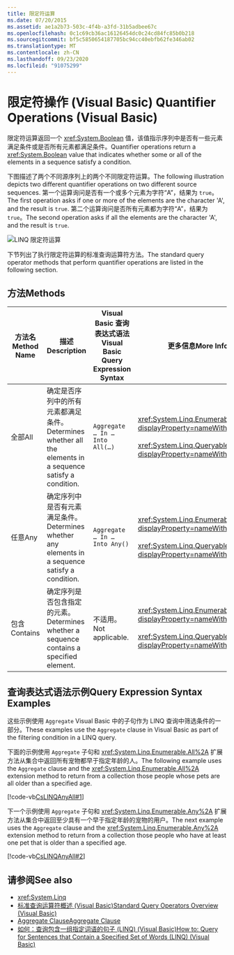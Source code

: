 ```yaml
---
title: 限定符运算
ms.date: 07/20/2015
ms.assetid: ae1a2b73-503c-4f4b-a3fd-31b5adbee67c
ms.openlocfilehash: 0c1c69cb36ac16126454dc0c24cd84fc85b0b218
ms.sourcegitcommit: bf5c5850654187705bc94cc40ebfb62fe346ab02
ms.translationtype: MT
ms.contentlocale: zh-CN
ms.lasthandoff: 09/23/2020
ms.locfileid: "91075299"
---
```

# <a name="quantifier-operations-visual-basic"></a><span data-ttu-id="cb151-102">限定符操作 (Visual Basic) </span><span class="sxs-lookup"><span data-stu-id="cb151-102">Quantifier Operations (Visual Basic)</span></span>

<span data-ttu-id="cb151-103">限定符运算返回一个 <xref:System.Boolean> 值，该值指示序列中是否有一些元素满足条件或是否所有元素都满足条件。</span><span class="sxs-lookup"><span data-stu-id="cb151-103">Quantifier operations return a <xref:System.Boolean> value that indicates whether some or all of the elements in a sequence satisfy a condition.</span></span>  
  
 <span data-ttu-id="cb151-104">下图描述了两个不同源序列上的两个不同限定符运算。</span><span class="sxs-lookup"><span data-stu-id="cb151-104">The following illustration depicts two different quantifier operations on two different source sequences.</span></span> <span data-ttu-id="cb151-105">第一个运算询问是否有一个或多个元素为字符“A”，结果为 `true`。</span><span class="sxs-lookup"><span data-stu-id="cb151-105">The first operation asks if one or more of the elements are the character 'A', and the result is `true`.</span></span> <span data-ttu-id="cb151-106">第二个运算询问是否所有元素都为字符“A”，结果为 `true`。</span><span class="sxs-lookup"><span data-stu-id="cb151-106">The second operation asks if all the elements are the character 'A', and the result is `true`.</span></span>  
  
 ![LINQ 限定符运算](./media/quantifier-operations/linq-quantifier-operations.png)  
  
 <span data-ttu-id="cb151-108">下节列出了执行限定符运算的标准查询运算符方法。</span><span class="sxs-lookup"><span data-stu-id="cb151-108">The standard query operator methods that perform quantifier operations are listed in the following section.</span></span>  
  
## <a name="methods"></a><span data-ttu-id="cb151-109">方法</span><span class="sxs-lookup"><span data-stu-id="cb151-109">Methods</span></span>  
  
|<span data-ttu-id="cb151-110">方法名</span><span class="sxs-lookup"><span data-stu-id="cb151-110">Method Name</span></span>|<span data-ttu-id="cb151-111">描述</span><span class="sxs-lookup"><span data-stu-id="cb151-111">Description</span></span>|<span data-ttu-id="cb151-112">Visual Basic 查询表达式语法</span><span class="sxs-lookup"><span data-stu-id="cb151-112">Visual Basic Query Expression Syntax</span></span>|<span data-ttu-id="cb151-113">更多信息</span><span class="sxs-lookup"><span data-stu-id="cb151-113">More Information</span></span>|  
|-----------------|-----------------|------------------------------------------|----------------------|  
|<span data-ttu-id="cb151-114">全部</span><span class="sxs-lookup"><span data-stu-id="cb151-114">All</span></span>|<span data-ttu-id="cb151-115">确定是否序列中的所有元素都满足条件。</span><span class="sxs-lookup"><span data-stu-id="cb151-115">Determines whether all the elements in a sequence satisfy a condition.</span></span>|`Aggregate … In … Into All(…)`|<xref:System.Linq.Enumerable.All%2A?displayProperty=nameWithType><br /><br /> <xref:System.Linq.Queryable.All%2A?displayProperty=nameWithType>|  
|<span data-ttu-id="cb151-116">任意</span><span class="sxs-lookup"><span data-stu-id="cb151-116">Any</span></span>|<span data-ttu-id="cb151-117">确定序列中是否有元素满足条件。</span><span class="sxs-lookup"><span data-stu-id="cb151-117">Determines whether any elements in a sequence satisfy a condition.</span></span>|`Aggregate … In … Into Any()`|<xref:System.Linq.Enumerable.Any%2A?displayProperty=nameWithType><br /><br /> <xref:System.Linq.Queryable.Any%2A?displayProperty=nameWithType>|  
|<span data-ttu-id="cb151-118">包含</span><span class="sxs-lookup"><span data-stu-id="cb151-118">Contains</span></span>|<span data-ttu-id="cb151-119">确定序列是否包含指定的元素。</span><span class="sxs-lookup"><span data-stu-id="cb151-119">Determines whether a sequence contains a specified element.</span></span>|<span data-ttu-id="cb151-120">不适用。</span><span class="sxs-lookup"><span data-stu-id="cb151-120">Not applicable.</span></span>|<xref:System.Linq.Enumerable.Contains%2A?displayProperty=nameWithType><br /><br /> <xref:System.Linq.Queryable.Contains%2A?displayProperty=nameWithType>|  
  
## <a name="query-expression-syntax-examples"></a><span data-ttu-id="cb151-121">查询表达式语法示例</span><span class="sxs-lookup"><span data-stu-id="cb151-121">Query Expression Syntax Examples</span></span>  

 <span data-ttu-id="cb151-122">这些示例使用 `Aggregate` Visual Basic 中的子句作为 LINQ 查询中筛选条件的一部分。</span><span class="sxs-lookup"><span data-stu-id="cb151-122">These examples use the `Aggregate` clause in Visual Basic as part of the filtering condition in a LINQ query.</span></span>  
  
 <span data-ttu-id="cb151-123">下面的示例使用 `Aggregate` 子句和 <xref:System.Linq.Enumerable.All%2A> 扩展方法从集合中返回所有宠物都早于指定年龄的人。</span><span class="sxs-lookup"><span data-stu-id="cb151-123">The following example uses the `Aggregate` clause and the <xref:System.Linq.Enumerable.All%2A> extension method to return from a collection those people whose pets are all older than a specified age.</span></span>  
  
 [!code-vb[CsLINQAnyAll#1](~/samples/snippets/visualbasic/VS_Snippets_VBCSharp/CsLINQAnyAll/VB/AnyAll.vb#1)]  
  
 <span data-ttu-id="cb151-124">下一个示例使用 `Aggregate` 子句和 <xref:System.Linq.Enumerable.Any%2A> 扩展方法从集合中返回至少具有一个早于指定年龄的宠物的用户。</span><span class="sxs-lookup"><span data-stu-id="cb151-124">The next example uses the `Aggregate` clause and the <xref:System.Linq.Enumerable.Any%2A> extension method to return from a collection those people who have at least one pet that is older than a specified age.</span></span>  
  
 [!code-vb[CsLINQAnyAll#2](~/samples/snippets/visualbasic/VS_Snippets_VBCSharp/CsLINQAnyAll/VB/AnyAll.vb#2)]  
  
## <a name="see-also"></a><span data-ttu-id="cb151-125">请参阅</span><span class="sxs-lookup"><span data-stu-id="cb151-125">See also</span></span>

- <xref:System.Linq>
- [<span data-ttu-id="cb151-126">标准查询运算符概述 (Visual Basic)</span><span class="sxs-lookup"><span data-stu-id="cb151-126">Standard Query Operators Overview (Visual Basic)</span></span>](standard-query-operators-overview.md)
- [<span data-ttu-id="cb151-127">Aggregate Clause</span><span class="sxs-lookup"><span data-stu-id="cb151-127">Aggregate Clause</span></span>](../../../language-reference/queries/aggregate-clause.md)
- [<span data-ttu-id="cb151-128">如何：查询包含一组指定词语的句子 (LINQ) (Visual Basic)</span><span class="sxs-lookup"><span data-stu-id="cb151-128">How to: Query for Sentences that Contain a Specified Set of Words (LINQ) (Visual Basic)</span></span>](how-to-query-for-sentences-that-contain-a-specified-set-of-words.md)
